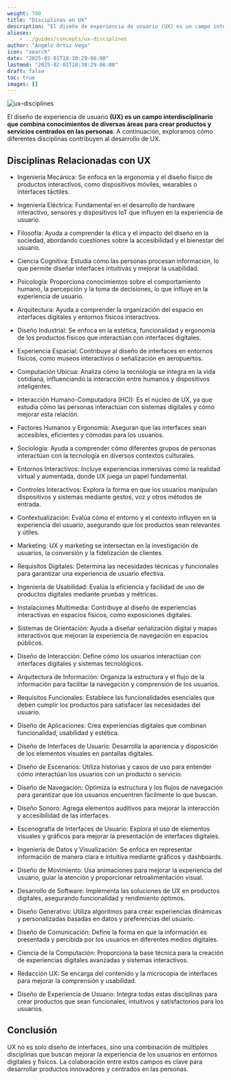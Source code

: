 ```yaml
---
weight: 700
title: "Disciplinas en UX"
description: "El diseño de experiencia de usuario (UX) es un campo interdisciplinario que combina conocimientos de diversas áreas para crear productos y servicios centrados en las personas."
aliases:
    - ../guides/concepts/ux-disciplines
author: "Angelo Ortiz Vega"
icon: "search"
date: "2025-02-01T18:38:29-06:00"
lastmod: "2025-02-01T18:38:29-06:00"
draft: false
toc: true
images: []
---
```



![ux-disciplines](https://res.cloudinary.com/dek4evg4t/image/upload/v1738687634/ux-arc/ux-jobs.png)


El diseño de experiencia de usuario **(UX) es un campo interdisciplinario que combina conocimientos de diversas áreas para crear productos y servicios centrados en las personas**. A continuación, exploramos cómo diferentes disciplinas contribuyen al desarrollo de UX.

## Disciplinas Relacionadas con UX

- Ingeniería Mecánica: Se enfoca en la ergonomía y el diseño físico de productos interactivos, como dispositivos móviles, wearables o interfaces táctiles.

- Ingeniería Eléctrica: Fundamental en el desarrollo de hardware interactivo, sensores y dispositivos IoT que influyen en la experiencia de usuario.

- Filosofía: Ayuda a comprender la ética y el impacto del diseño en la sociedad, abordando cuestiones sobre la accesibilidad y el bienestar del usuario.

- Ciencia Cognitiva: Estudia cómo las personas procesan información, lo que permite diseñar interfaces intuitivas y mejorar la usabilidad.

- Psicología: Proporciona conocimientos sobre el comportamiento humano, la percepción y la toma de decisiones, lo que influye en la experiencia de usuario.

- Arquitectura: Ayuda a comprender la organización del espacio en interfaces digitales y entornos físicos interactivos.

- Diseño Industrial: Se enfoca en la estética, funcionalidad y ergonomía de los productos físicos que interactúan con interfaces digitales.

- Experiencia Espacial: Contribuye al diseño de interfaces en entornos físicos, como museos interactivos o señalización en aeropuertos.

- Computación Ubicua: Analiza cómo la tecnología se integra en la vida cotidiana, influenciando la interacción entre humanos y dispositivos inteligentes.

- Interacción Humano-Computadora (HCI): Es el núcleo de UX, ya que estudia cómo las personas interactúan con sistemas digitales y cómo mejorar esta relación.

- Factores Humanos y Ergonomía: Aseguran que las interfaces sean accesibles, eficientes y cómodas para los usuarios.

- Sociología: Ayuda a comprender cómo diferentes grupos de personas interactúan con la tecnología en diversos contextos culturales.

- Entornos Interactivos: Incluye experiencias inmersivas como la realidad virtual y aumentada, donde UX juega un papel fundamental.

- Controles Interactivos: Explora la forma en que los usuarios manipulan dispositivos y sistemas mediante gestos, voz y otros métodos de entrada.

- Contextualización: Evalúa cómo el entorno y el contexto influyen en la experiencia del usuario, asegurando que los productos sean relevantes y útiles.

- Marketing: UX y marketing se intersectan en la investigación de usuarios, la conversión y la fidelización de clientes.

- Requisitos Digitales: Determina las necesidades técnicas y funcionales para garantizar una experiencia de usuario efectiva.

- Ingeniería de Usabilidad: Evalúa la eficiencia y facilidad de uso de productos digitales mediante pruebas y métricas.

- Instalaciones Multimedia: Contribuye al diseño de experiencias interactivas en espacios físicos, como exposiciones digitales.

- Sistemas de Orientación: Ayuda a diseñar señalización digital y mapas interactivos que mejoran la experiencia de navegación en espacios públicos.

- Diseño de Interacción: Define cómo los usuarios interactúan con interfaces digitales y sistemas tecnológicos.

- Arquitectura de Información: Organiza la estructura y el flujo de la información para facilitar la navegación y comprensión de los usuarios.

- Requisitos Funcionales: Establece las funcionalidades esenciales que deben cumplir los productos para satisfacer las necesidades del usuario.

- Diseño de Aplicaciones: Crea experiencias digitales que combinan funcionalidad, usabilidad y estética.

- Diseño de Interfaces de Usuario: Desarrolla la apariencia y disposición de los elementos visuales en pantallas digitales.

- Diseño de Escenarios: Utiliza historias y casos de uso para entender cómo interactúan los usuarios con un producto o servicio.

- Diseño de Navegación: Optimiza la estructura y los flujos de navegación para garantizar que los usuarios encuentren fácilmente lo que buscan.

- Diseño Sonoro: Agrega elementos auditivos para mejorar la interacción y accesibilidad de las interfaces.

- Escenografía de Interfaces de Usuario: Explora el uso de elementos visuales y gráficos para mejorar la presentación de interfaces digitales.

- Ingeniería de Datos y Visualización: Se enfoca en representar información de manera clara e intuitiva mediante gráficos y dashboards.

- Diseño de Movimiento: Usa animaciones para mejorar la experiencia del usuario, guiar la atención y proporcionar retroalimentación visual.

- Desarrollo de Software: Implementa las soluciones de UX en productos digitales, asegurando funcionalidad y rendimiento óptimos.

- Diseño Generativo: Utiliza algoritmos para crear experiencias dinámicas y personalizadas basadas en datos y preferencias del usuario.

- Diseño de Comunicación: Define la forma en que la información es presentada y percibida por los usuarios en diferentes medios digitales.

- Ciencia de la Computación: Proporciona la base técnica para la creación de experiencias digitales avanzadas y sistemas interactivos.

- Redacción UX: Se encarga del contenido y la microcopia de interfaces para mejorar la comprensión y usabilidad.

- Diseño de Experiencia de Usuario: Integra todas estas disciplinas para crear productos que sean funcionales, intuitivos y satisfactorios para los usuarios.

## Conclusión
UX no es solo diseño de interfaces, sino una combinación de múltiples disciplinas que buscan mejorar la experiencia de los usuarios en entornos digitales y físicos. La colaboración entre estos campos es clave para desarrollar productos innovadores y centrados en las personas.